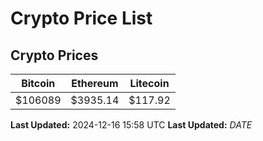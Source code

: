 # Crypto Price List

## Crypto Prices
| Bitcoin | Ethereum | Litecoin |
| ------- | -------- | -------- |
| $106089 | $3935.14 | $117.92 |
**Last Updated:** 2024-12-16 15:58 UTC
**Last Updated:** $DATE$
